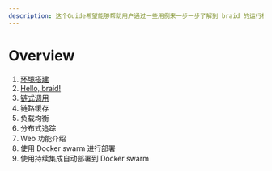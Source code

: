 ```yaml
---
description: 这个Guide希望能够帮助用户通过一些用例来一步一步了解到 braid 的运行机制。
---
```


# Overview



1. [环境搭建](环境搭建.md)
2. [Hello, braid!](hello_braid.md)
3. [链式调用](链式调用.md)
4. 链路缓存
5. 负载均衡
6. 分布式追踪
7. Web 功能介绍
8. 使用 Docker swarm 进行部署
9. 使用持续集成自动部署到 Docker swarm